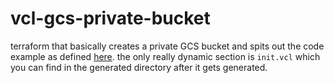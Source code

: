 # vcl-gcs-private-bucket

terraform that basically creates a private GCS bucket and spits out the code example as defined [here](https://developer.fastly.com/solutions/examples/google-cloud-storage-origin-(private)).  the only really dynamic section is `init.vcl` which you can find in the generated directory after it gets generated.


